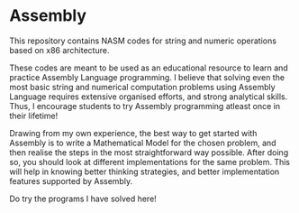 # Assembly

This repository contains NASM codes for string and numeric operations based on x86 architecture. 

These codes are meant to be used as an educational resource to learn and practice Assembly Language programming. I believe that solving even the most basic string and numerical computation problems using Assembly Language requires extensive organised efforts, and strong analytical skills. Thus, I encourage students to try Assembly programming atleast once in their lifetime!

Drawing from my own experience, the best way to get started with Assembly is to write a Mathematical Model for the chosen problem, and then realise the steps in the most straightforward way possible. After doing so, you should look at different implementations for the same problem. This will help in knowing better thinking strategies, and better implementation features supported by Assembly.

Do try the programs I have solved here!
